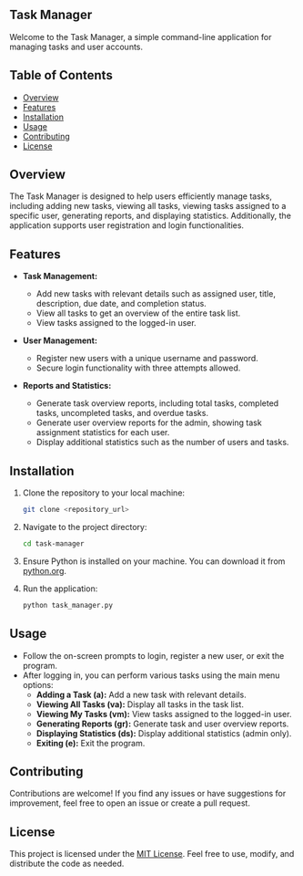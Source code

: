 ## Task Manager

Welcome to the Task Manager, a simple command-line application for managing tasks and user accounts.

## Table of Contents

- [Overview](#overview)
- [Features](#features)
- [Installation](#installation)
- [Usage](#usage)
- [Contributing](#contributing)
- [License](#license)

## Overview

The Task Manager is designed to help users efficiently manage tasks, including adding new tasks, viewing all tasks, viewing tasks assigned to a specific user, generating reports, and displaying statistics. Additionally, the application supports user registration and login functionalities.

## Features

- **Task Management:**
  - Add new tasks with relevant details such as assigned user, title, description, due date, and completion status.
  - View all tasks to get an overview of the entire task list.
  - View tasks assigned to the logged-in user.

- **User Management:**
  - Register new users with a unique username and password.
  - Secure login functionality with three attempts allowed.

- **Reports and Statistics:**
  - Generate task overview reports, including total tasks, completed tasks, uncompleted tasks, and overdue tasks.
  - Generate user overview reports for the admin, showing task assignment statistics for each user.
  - Display additional statistics such as the number of users and tasks.

## Installation

1. Clone the repository to your local machine:

   ```bash
   git clone <repository_url>
   ```

2. Navigate to the project directory:

   ```bash
   cd task-manager
   ```

3. Ensure Python is installed on your machine. You can download it from [python.org](https://www.python.org/downloads/).

4. Run the application:

   ```bash
   python task_manager.py
   ```

## Usage

- Follow the on-screen prompts to login, register a new user, or exit the program.
- After logging in, you can perform various tasks using the main menu options:
  - **Adding a Task (a):** Add a new task with relevant details.
  - **Viewing All Tasks (va):** Display all tasks in the task list.
  - **Viewing My Tasks (vm):** View tasks assigned to the logged-in user.
  - **Generating Reports (gr):** Generate task and user overview reports.
  - **Displaying Statistics (ds):** Display additional statistics (admin only).
  - **Exiting (e):** Exit the program.

## Contributing

Contributions are welcome! If you find any issues or have suggestions for improvement, feel free to open an issue or create a pull request.

## License

This project is licensed under the [MIT License](LICENSE). Feel free to use, modify, and distribute the code as needed.
```
